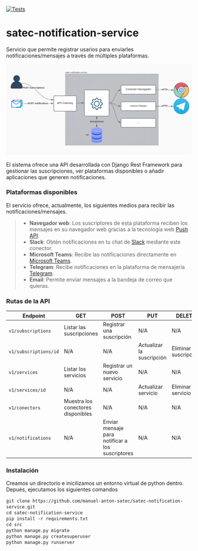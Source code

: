 [![Tests](https://github.com/manuel-anton-satec/satec-notification-service/actions/workflows/run_tests.yml/badge.svg)](https://github.com/manuel-anton-satec/satec-notification-service/actions/workflows/run_tests.yml)

# satec-notification-service

Servicio que permite registrar usarios para enviarles notificaciones/mensajes a través de múltiples plataformas.

![Esquema del servicio ](Esquema.svg "Esquema del servicio")

El sistema ofrece una API desarrollada con Django Rest Framework para gestionar las suscripciones, ver plataformas disponibles o añadir aplicaciones que generen notificaciones.

### Plataformas disponibles

El servicio ofrece, actualmente, los siguientes medios para recibir las notificaciones/mensajes.

>- **Navegador web**: Los suscriptores de esta plataforma reciben los mensajes en su navegador web gracias a la tecnología web [Push API](https://developer.mozilla.org/es/docs/Web/API/Push_API).
>- **Slack**: Obtén notificaciones en tu chat de [Slack]("https://slack.com/intl/es-es/") mediante este conector.
>- **Microsoft Teams**: Recibe las notificaciones directamente en [Microsoft Teams]("https://www.microsoft.com/es-es/microsoft-teams/group-chat-software").
>- **Telegram**: Recibe notificaciones en la plataforma de mensajería [Telegram]("https://web.telegram.org/z/").
>- **Email**: Permite enviar mensajes a la bandeja de correo que quieras.


### Rutas de la API

| Endpoint | GET | POST | PUT |DELETE|
| -- | -- | -- | -- | -- |
| `v1/subscriptions` | Listar las suscripciones | Registrar una suscripción | N/A | N/A |
| `v1/subscriptions/id` | N/A | N/A | Actualizar la suscripción | Eliminar suscripción |
| `v1/services` | Listar los servicios | Registrar un nuevo servicio | N/A | N/A
| `v1/services/id` | N/A | N/A | Actualizar servicio | Eliminar servicio
| `v1/conectors` | Muestra los conectores disponibles | N/A | N/A | N/A
| `v1/notifications` | N/A | Enviar mensaje para notificar a los suscriptores | N/A | N/A |

### Instalación

Creamos un directorio e inicilizamos un entorno virtual de python dentro.
Depués, ejecutamos los siguientes comandos
```
git clone https://github.com/manuel-anton-satec/satec-notification-service.git
cd satec-notification-service
pip install -r requirements.txt
cd src
python manage.py migrate
python manage.py createsuperuser
python manage.py runserver
```